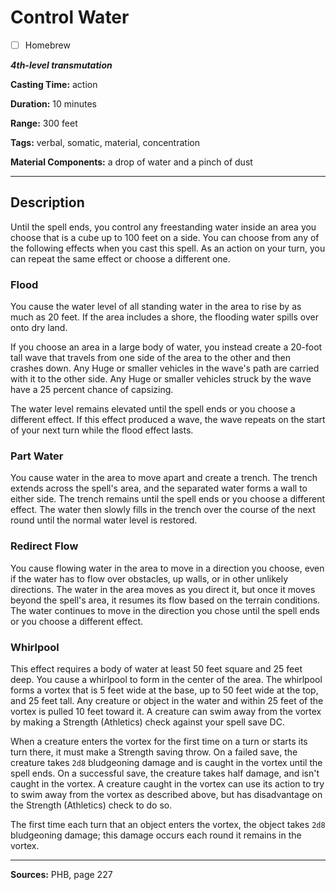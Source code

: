 # Control Water

- [ ] Homebrew

***4th-level transmutation***

**Casting Time:** action

**Duration:** 10 minutes

**Range:** 300 feet

**Tags:** verbal, somatic, material, concentration

**Material Components:** a drop of water and a pinch of dust

---

## Description
Until the spell ends, you control any freestanding water inside an area you choose that is a cube up to 100 feet on a side.
You can choose from any of the following effects when you cast this spell.
As an action on your turn, you can repeat the same effect or choose a different one.

### Flood
You cause the water level of all standing water in the area to rise by as much as 20 feet.
If the area includes a shore, the flooding water spills over onto dry land.

If you choose an area in a large body of water, you instead create a 20-foot tall wave that travels from one side of the area to the other and then crashes down.
Any Huge or smaller vehicles in the wave's path are carried with it to the other side.
Any Huge or smaller vehicles struck by the wave have a 25 percent chance of capsizing.

The water level remains elevated until the spell ends or you choose a different effect.
If this effect produced a wave, the wave repeats on the start of your next turn while the flood effect lasts.

### Part Water
You cause water in the area to move apart and create a trench.
The trench extends across the spell's area, and the separated water forms a wall to either side.
The trench remains until the spell ends or you choose a different effect.
The water then slowly fills in the trench over the course of the next round until the normal water level is restored.

### Redirect Flow
You cause flowing water in the area to move in a direction you choose, even if the water has to flow over obstacles, up walls, or in other unlikely directions.
The water in the area moves as you direct it, but once it moves beyond the spell's area, it resumes its flow based on the terrain conditions.
The water continues to move in the direction you chose until the spell ends or you choose a different effect.

### Whirlpool
This effect requires a body of water at least 50 feet square and 25 feet deep.
You cause a whirlpool to form in the center of the area.
The whirlpool forms a vortex that is 5 feet wide at the base, up to 50 feet wide at the top, and 25 feet tall.
Any creature or object in the water and within 25 feet of the vortex is pulled 10 feet toward it.
A creature can swim away from the vortex by making a Strength (Athletics) check against your spell save DC.

When a creature enters the vortex for the first time on a turn or starts its turn there, it must make a Strength saving throw.
On a failed save, the creature takes `2d8` bludgeoning damage and is caught in the vortex until the spell ends.
On a successful save, the creature takes half damage, and isn't caught in the vortex.
A creature caught in the vortex can use its action to try to swim away from the vortex as described above, but has disadvantage on the Strength (Athletics) check to do so.

The first time each turn that an object enters the vortex, the object takes `2d8` bludgeoning damage; this damage occurs each round it remains in the vortex.

---

**Sources:** PHB, page 227

